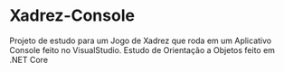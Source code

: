 # Xadrez-Console
Projeto de estudo para um Jogo de Xadrez que roda em um Aplicativo Console feito no VisualStudio. Estudo de Orientação a Objetos feito em .NET Core
